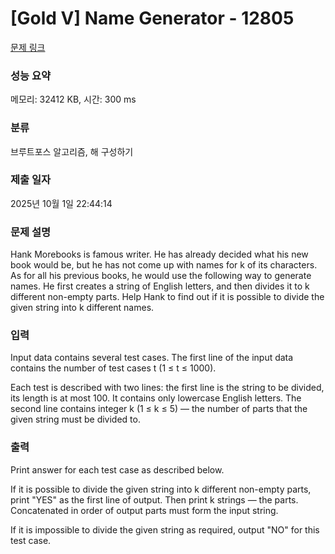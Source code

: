 # [Gold V] Name Generator - 12805 

[문제 링크](https://www.acmicpc.net/problem/12805) 

### 성능 요약

메모리: 32412 KB, 시간: 300 ms

### 분류

브루트포스 알고리즘, 해 구성하기

### 제출 일자

2025년 10월 1일 22:44:14

### 문제 설명

<p>Hank Morebooks is famous writer. He has already decided what his new book would be, but he has not come up with names for k of its characters. As for all his previous books, he would use the following way to generate names. He first creates a string of English letters, and then divides it to k different non-empty parts. Help Hank to find out if it is possible to divide the given string into k different names.</p>

<p> </p>

### 입력 

 <p>Input data contains several test cases. The first line of the input data contains the number of test cases t (1 ≤ t ≤ 1000).</p>

<p>Each test is described with two lines: the first line is the string to be divided, its length is at most 100. It contains only lowercase English letters. The second line contains integer k (1 ≤ k ≤ 5) — the number of parts that the given string must be divided to.</p>

### 출력 

 <p>Print answer for each test case as described below.</p>

<p>If it is possible to divide the given string into k different non-empty parts, print "YES" as the first line of output. Then print k strings — the parts. Concatenated in order of output parts must form the input string.</p>

<p>If it is impossible to divide the given string as required, output "NO" for this test case.</p>

